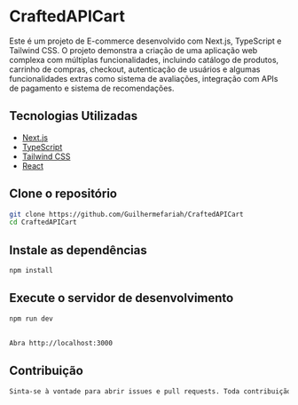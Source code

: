# CraftedAPICart

Este é um projeto de E-commerce desenvolvido com Next.js, TypeScript e Tailwind CSS. O projeto demonstra a criação de uma aplicação web complexa com múltiplas funcionalidades, incluindo catálogo de produtos, carrinho de compras, checkout, autenticação de usuários e algumas funcionalidades extras como sistema de avaliações, integração com APIs de pagamento e sistema de recomendações.


## Tecnologias Utilizadas

- [Next.js](https://nextjs.org/)
- [TypeScript](https://www.typescriptlang.org/)
- [Tailwind CSS](https://tailwindcss.com/)
- [React](https://reactjs.org/)


## Clone o repositório
```bash
git clone https://github.com/Guilhermefariah/CraftedAPICart
cd CraftedAPICart
```

## Instale as dependências

```bash
npm install
```
## Execute o servidor de desenvolvimento

```bash
npm run dev
```
##

```bash
Abra http://localhost:3000
```

## Contribuição

```bash
Sinta-se à vontade para abrir issues e pull requests. Toda contribuição é bem-vinda!    
```
